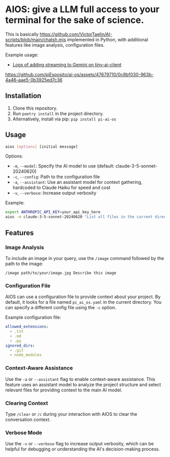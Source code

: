 # AIOS: give a LLM full access to your terminal for the sake of science.

This is basically https://github.com/VictorTaelin/AI-scripts/blob/main/chatsh.mjs implemented in Python, with additional features like image analysis, configuration files.

Example usage:

- [Logs of adding streaming to Gemini on tiny-ai-client](assets/add-streaming-to-gemini.md)

https://github.com/piEsposito/ai-os/assets/47679710/0c8bf030-963b-4a46-aae5-0b3925ed7c36

## Installation

1. Clone this repository.
2. Run `poetry install` in the project directory.
3. Alternatively, install via pip: `pip install pi-ai-os`

## Usage

```bash
aios [options] [initial message]
```

Options:

- `-m`, `--model`: Specify the AI model to use (default: claude-3-5-sonnet-20240620)
- `-c`, `--config`: Path to the configuration file
- `-a`, `--assistant`: Use an assistant model for context gathering, hardcoded to Claude Haiku for speed and cost
- `-v`, `--verbose`: Increase output verbosity

Example:

```bash
export ANTHROPIC_API_KEY=your_api_key_here
aios -m claude-3-5-sonnet-20240620 "List all files in the current directory"
```

## Features

### Image Analysis

To include an image in your query, use the `/image` command followed by the path to the image:

```
/image path/to/your/image.jpg Describe this image
```

### Configuration File

AIOS can use a configuration file to provide context about your project. By default, it looks for a file named `pi_ai_os.yaml` in the current directory. You can specify a different config file using the `-c` option.

Example configuration file:

```yaml
allowed_extensions:
  - .txt
  - .md
  - .py
ignored_dirs:
  - .git
  - node_modules
```

### Context-Aware Assistance

Use the `-a` or `--assistant` flag to enable context-aware assistance. This feature uses an assistant model to analyze the project structure and select relevant files for providing context to the main AI model.

### Clearing Context

Type `/clear` or `/c` during your interaction with AIOS to clear the conversation context.

### Verbose Mode

Use the `-v` or `--verbose` flag to increase output verbosity, which can be helpful for debugging or understanding the AI's decision-making process.
